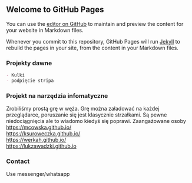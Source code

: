 ## Welcome to GitHub Pages

You can use the [editor on GitHub](https://github.com/MateuszMirecki/MateuszMirecki.github.io/edit/main/index.md) to maintain and preview the content for your website in Markdown files.

Whenever you commit to this repository, GitHub Pages will run [Jekyll](https://jekyllrb.com/) to rebuild the pages in your site, from the content in your Markdown files.

### Projekty dawne


```markdown
- Kulki
- podpięcie stripa 

```

### Projekt na narzędzia infomatyczne 

Zrobiliśmy prostą grę w węża. Grę można załadować na każdej przeglądarce, poruszanie się jest klasycznie strzałkami. Są pewne niedociągnięcia ale to wiadomo kiedyś się poprawi.
Zaangażowane osoby  
https://mcowska.github.io/  
https://ksuroweczka.github.io/  
https://werkah.github.io/  
https://lukzawadzki.github.io  
### Contact
Use messenger/whatsapp
